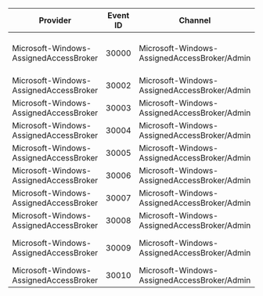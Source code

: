Provider                                |  Event ID  |  Channel                                       |  Message
----------------------------------------|------------|------------------------------------------------|---------------------------------------------------------------------------------------------------------
Microsoft-Windows-AssignedAccessBroker  |  30000     |  Microsoft-Windows-AssignedAccessBroker/Admin  |  Activated above lock app {AboveLockAppAUMID} using interface {InterfaceType} with return code {HResult}
Microsoft-Windows-AssignedAccessBroker  |  30002     |  Microsoft-Windows-AssignedAccessBroker/Admin  |
Microsoft-Windows-AssignedAccessBroker  |  30003     |  Microsoft-Windows-AssignedAccessBroker/Admin  |
Microsoft-Windows-AssignedAccessBroker  |  30004     |  Microsoft-Windows-AssignedAccessBroker/Admin  |  This is a custom event, see details for more information
Microsoft-Windows-AssignedAccessBroker  |  30005     |  Microsoft-Windows-AssignedAccessBroker/Admin  |  Failed to get {Interface} with return code {HResult}
Microsoft-Windows-AssignedAccessBroker  |  30006     |  Microsoft-Windows-AssignedAccessBroker/Admin  |
Microsoft-Windows-AssignedAccessBroker  |  30007     |  Microsoft-Windows-AssignedAccessBroker/Admin  |  {Interface} failed with return code {HResult}
Microsoft-Windows-AssignedAccessBroker  |  30008     |  Microsoft-Windows-AssignedAccessBroker/Admin  |  Abovelock toast operation {Operation} failed with return code {HResult}
Microsoft-Windows-AssignedAccessBroker  |  30009     |  Microsoft-Windows-AssignedAccessBroker/Admin  |  Set power manager PowerRequestActiveLockScreenInternal returns status code {NTSTATUS}
Microsoft-Windows-AssignedAccessBroker  |  30010     |  Microsoft-Windows-AssignedAccessBroker/Admin  |  Close power request handle returns {Result}